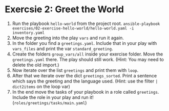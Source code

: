 # Exercsie 2: Greet the World

1. Run the playbook `hello-world` from the project root. `ansible-playbook exercises/02-exercise-hello-world/hello-world.yaml -i inventory.yaml`
2. Move the greeting into the play `vars` and run it again.
3. In the folder you find a `greetings.yaml`. Include that in your play with `vars_files` and print the var `standard_greeting`.
4. Create the folders `group_vars/all` inside your exercise folder. Move the `greetings.yaml` there. The play should still work. (Hint: You may need to delete the old import.)
5. Now iterate over the list `greetings` and print them with `loop`.
6. After that we iterate over the dict `greetings_sorted`. Print a sentence which says the greeting and the language used. (Hint: use the filter `| dict2items` on the loop var)
7. In the end move the tasks of your playbook in a role called `greetings`. Include the role in your play and run it! (`roles/greetings/tasks/main.yaml`)
